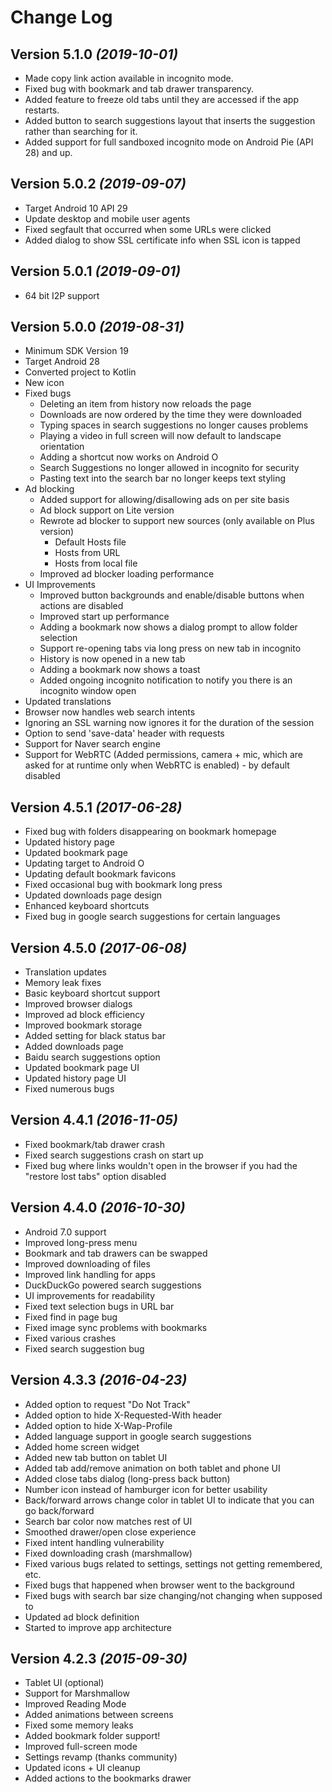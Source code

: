 Change Log
==========

Version 5.1.0 *(2019-10-01)*
----------------------------
- Made copy link action available in incognito mode.
- Fixed bug with bookmark and tab drawer transparency.
- Added feature to freeze old tabs until they are accessed if the app restarts.
- Added button to search suggestions layout that inserts the suggestion rather than searching for it.
- Added support for full sandboxed incognito mode on Android Pie (API 28) and up.

Version 5.0.2 *(2019-09-07)*
----------------------------
- Target Android 10 API 29
- Update desktop and mobile user agents
- Fixed segfault that occurred when some URLs were clicked
- Added dialog to show SSL certificate info when SSL icon is tapped

Version 5.0.1 *(2019-09-01)*
----------------------------
- 64 bit I2P support

Version 5.0.0 *(2019-08-31)*
----------------------------
- Minimum SDK Version 19
- Target Android 28
- Converted project to Kotlin
- New icon
- Fixed bugs
    - Deleting an item from history now reloads the page
    - Downloads are now ordered by the time they were downloaded
    - Typing spaces in search suggestions no longer causes problems
    - Playing a video in full screen will now default to landscape orientation
    - Adding a shortcut now works on Android O
    - Search Suggestions no longer allowed in incognito for security
    - Pasting text into the search bar no longer keeps text styling
- Ad blocking
    - Added support for allowing/disallowing ads on per site basis
    - Ad block support on Lite version
    - Rewrote ad blocker to support new sources (only available on Plus version)
        - Default Hosts file
        - Hosts from URL
        - Hosts from local file
    - Improved ad blocker loading performance
- UI Improvements
    - Improved button backgrounds and enable/disable buttons when actions are disabled
    - Improved start up performance
    - Adding a bookmark now shows a dialog prompt to allow folder selection
    - Support re-opening tabs via long press on new tab in incognito
    - History is now opened in a new tab
    - Adding a bookmark now shows a toast
    - Added ongoing incognito notification to notify you there is an incognito window open
- Updated translations
- Browser now handles web search intents
- Ignoring an SSL warning now ignores it for the duration of the session
- Option to send 'save-data' header with requests
- Support for Naver search engine
- Support for WebRTC (Added permissions, camera + mic, which are asked for at runtime only when WebRTC is enabled) - by default disabled

Version 4.5.1 *(2017-06-28)*
----------------------------
- Fixed bug with folders disappearing on bookmark homepage
- Updated history page
- Updated bookmark page
- Updating target to Android O
- Updating default bookmark favicons
- Fixed occasional bug with bookmark long press
- Updated downloads page design
- Enhanced keyboard shortcuts
- Fixed bug in google search suggestions for certain languages

Version 4.5.0 *(2017-06-08)*
----------------------------
- Translation updates
- Memory leak fixes
- Basic keyboard shortcut support
- Improved browser dialogs
- Improved ad block efficiency
- Improved bookmark storage
- Added setting for black status bar
- Added downloads page
- Baidu search suggestions option
- Updated bookmark page UI
- Updated history page UI
- Fixed numerous bugs

Version 4.4.1 *(2016-11-05)*
----------------------------
- Fixed bookmark/tab drawer crash
- Fixed search suggestions crash on start up
- Fixed bug where links wouldn't open in the browser if you had the "restore lost tabs" option disabled

Version 4.4.0 *(2016-10-30)*
----------------------------
- Android 7.0 support
- Improved long-press menu
- Bookmark and tab drawers can be swapped
- Improved downloading of files
- Improved link handling for apps
- DuckDuckGo powered search suggestions
- UI improvements for readability
- Fixed text selection bugs in URL bar
- Fixed find in page bug
- Fixed image sync problems with bookmarks
- Fixed various crashes
- Fixed search suggestion bug


Version 4.3.3 *(2016-04-23)*
----------------------------
- Added option to request "Do Not Track"
- Added option to hide X-Requested-With header
- Added option to hide X-Wap-Profile
- Added language support in google search suggestions
- Added home screen widget
- Added new tab button on tablet UI
- Added tab add/remove animation on both tablet and phone UI
- Added close tabs dialog (long-press back button)
- Number icon instead of hamburger icon for better usability
- Back/forward arrows change color in tablet UI to indicate that you can go back/forward
- Search bar color now matches rest of UI
- Smoothed drawer/open close experience
- Fixed intent handling vulnerability
- Fixed downloading crash (marshmallow)
- Fixed various bugs related to settings, settings not getting remembered, etc.
- Fixed bugs that happened when browser went to the background
- Fixed bugs with search bar size changing/not changing when supposed to
- Updated ad block definition
- Started to improve app architecture

Version 4.2.3 *(2015-09-30)*
----------------------------
- Tablet UI (optional)
- Support for Marshmallow
- Improved Reading Mode
- Added animations between screens
- Fixed some memory leaks
- Added bookmark folder support!
- Improved full-screen mode
- Settings revamp (thanks community)
- Updated icons + UI cleanup
- Added actions to the bookmarks drawer
